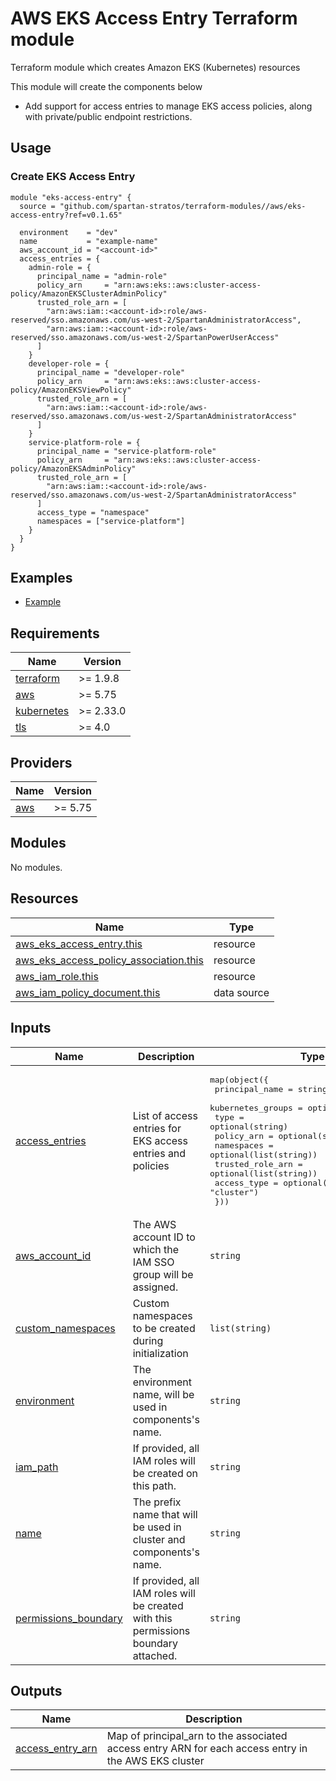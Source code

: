 # AWS EKS Access Entry Terraform module

Terraform module which creates Amazon EKS (Kubernetes) resources

This module will create the components below

- Add support for access entries to manage EKS access policies, along with private/public endpoint restrictions.

## Usage

### Create EKS Access Entry

```hcl
module "eks-access-entry" {
  source = "github.com/spartan-stratos/terraform-modules//aws/eks-access-entry?ref=v0.1.65"

  environment    = "dev"
  name           = "example-name"
  aws_account_id = "<account-id>"
  access_entries = {
    admin-role = {
      principal_name = "admin-role"
      policy_arn     = "arn:aws:eks::aws:cluster-access-policy/AmazonEKSClusterAdminPolicy"
      trusted_role_arn = [
        "arn:aws:iam::<account-id>:role/aws-reserved/sso.amazonaws.com/us-west-2/SpartanAdministratorAccess",
        "arn:aws:iam::<account-id>:role/aws-reserved/sso.amazonaws.com/us-west-2/SpartanPowerUserAccess"
      ]
    }
    developer-role = {
      principal_name = "developer-role"
      policy_arn     = "arn:aws:eks::aws:cluster-access-policy/AmazonEKSViewPolicy"
      trusted_role_arn = [
        "arn:aws:iam::<account-id>:role/aws-reserved/sso.amazonaws.com/us-west-2/SpartanAdministratorAccess"
      ]
    }
    service-platform-role = {
      principal_name = "service-platform-role"
      policy_arn     = "arn:aws:eks::aws:cluster-access-policy/AmazonEKSAdminPolicy"
      trusted_role_arn = [
        "arn:aws:iam::<account-id>:role/aws-reserved/sso.amazonaws.com/us-west-2/SpartanAdministratorAccess"
      ]
      access_type = "namespace"
      namespaces = ["service-platform"]
    }
  }
}

```

## Examples

- [Example](./examples/)

<!-- BEGIN_TF_DOCS -->

## Requirements

| Name                                                                         | Version   |
|------------------------------------------------------------------------------|-----------|
| <a name="requirement_terraform"></a> [terraform](#requirement\_terraform)    | >= 1.9.8  |
| <a name="requirement_aws"></a> [aws](#requirement\_aws)                      | >= 5.75   |
| <a name="requirement_kubernetes"></a> [kubernetes](#requirement\_kubernetes) | >= 2.33.0 |
| <a name="requirement_tls"></a> [tls](#requirement\_tls)                      | >= 4.0    |

## Providers

| Name                                              | Version |
|---------------------------------------------------|---------|
| <a name="provider_aws"></a> [aws](#provider\_aws) | >= 5.75 |

## Modules

No modules.

## Resources

| Name                                                                                                                                                | Type        |
|-----------------------------------------------------------------------------------------------------------------------------------------------------|-------------|
| [aws_eks_access_entry.this](https://registry.terraform.io/providers/hashicorp/aws/latest/docs/resources/eks_access_entry)                           | resource    |
| [aws_eks_access_policy_association.this](https://registry.terraform.io/providers/hashicorp/aws/latest/docs/resources/eks_access_policy_association) | resource    |
| [aws_iam_role.this](https://registry.terraform.io/providers/hashicorp/aws/latest/docs/resources/iam_role)                                           | resource    |
| [aws_iam_policy_document.this](https://registry.terraform.io/providers/hashicorp/aws/latest/docs/data-sources/iam_policy_document)                  | data source |

## Inputs

| Name                                                                                             | Description                                                                         | Type                                                                                                                                                                                                                                                                                                                                                                            | Default | Required |
|--------------------------------------------------------------------------------------------------|-------------------------------------------------------------------------------------|---------------------------------------------------------------------------------------------------------------------------------------------------------------------------------------------------------------------------------------------------------------------------------------------------------------------------------------------------------------------------------|---------|:--------:|
| <a name="input_access_entries"></a> [access\_entries](#input\_access\_entries)                   | List of access entries for EKS access entries and policies                          | <pre>map(object({<br/>    principal_name    = string<br/>    kubernetes_groups = optional(list(string))<br/>    type              = optional(string)<br/>    policy_arn        = optional(string)<br/>    namespaces        = optional(list(string))<br/>    trusted_role_arn  = optional(list(string))<br/>    access_type       = optional(string, "cluster")<br/>  }))</pre> | `{}`    |    no    |
| <a name="input_aws_account_id"></a> [aws\_account\_id](#input\_aws\_account\_id)                 | The AWS account ID to which the IAM SSO group will be assigned.                     | `string`                                                                                                                                                                                                                                                                                                                                                                        | n/a     |   yes    |
| <a name="input_custom_namespaces"></a> [custom\_namespaces](#input\_custom\_namespaces)          | Custom namespaces to be created during initialization                               | `list(string)`                                                                                                                                                                                                                                                                                                                                                                  | `[]`    |    no    |
| <a name="input_environment"></a> [environment](#input\_environment)                              | The environment name, will be used in components's name.                            | `string`                                                                                                                                                                                                                                                                                                                                                                        | n/a     |   yes    |
| <a name="input_iam_path"></a> [iam\_path](#input\_iam\_path)                                     | If provided, all IAM roles will be created on this path.                            | `string`                                                                                                                                                                                                                                                                                                                                                                        | `"/"`   |    no    |
| <a name="input_name"></a> [name](#input\_name)                                                   | The prefix name that will be used in cluster and components's name.                 | `string`                                                                                                                                                                                                                                                                                                                                                                        | n/a     |   yes    |
| <a name="input_permissions_boundary"></a> [permissions\_boundary](#input\_permissions\_boundary) | If provided, all IAM roles will be created with this permissions boundary attached. | `string`                                                                                                                                                                                                                                                                                                                                                                        | `null`  |    no    |

## Outputs

| Name                                                                                     | Description                                                                                           |
|------------------------------------------------------------------------------------------|-------------------------------------------------------------------------------------------------------|
| <a name="output_access_entry_arn"></a> [access\_entry\_arn](#output\_access\_entry\_arn) | Map of principal\_arn to the associated access entry ARN for each access entry in the AWS EKS cluster |

<!-- END_TF_DOCS -->